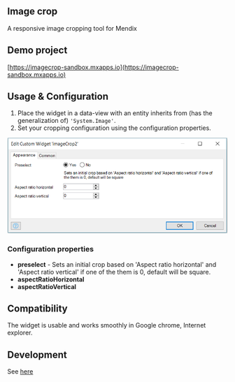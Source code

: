 ## Image crop
A responsive image cropping tool for Mendix

## Demo project
[https://imagecrop-sandbox.mxapps.io](https://imagecrop-sandbox.mxapps.io)

## Usage & Configuration
1. Place the widget in a data-view with an entity inherits from (has the generalization of) `'System.Image'`.
2. Set your cropping configuration using the configuration properties.
 
![Apprearance](/assets/Appearance.PNG)

### Configuration properties

* **preselect** - Sets an initial crop based on 'Aspect ratio horizontal' and 'Aspect ratio vertical' if one of the them is 0, default will be square.
* **aspectRatioHorizontal**
* **aspectRatioVertical**

## Compatibility
The widget is usable and works smoothly in Google chrome, Internet explorer. 

## Development  
See [here](/development.md)
